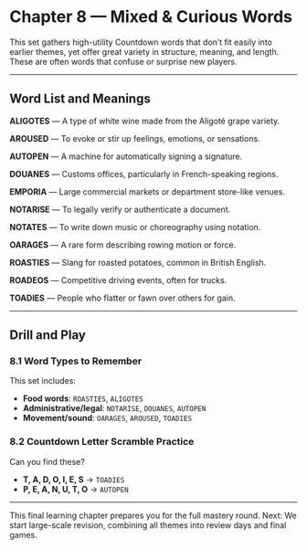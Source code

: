 # Chapter 8 — Mixed & Curious Words

This set gathers high-utility Countdown words that don’t fit easily into earlier themes, yet offer great variety in structure, meaning, and length. These are often words that confuse or surprise new players.

---

## Word List and Meanings

**ALIGOTES**  — A type of white wine made from the Aligoté grape variety.

**AROUSED**  — To evoke or stir up feelings, emotions, or sensations.

**AUTOPEN**  — A machine for automatically signing a signature.

**DOUANES**  — Customs offices, particularly in French-speaking regions.

**EMPORIA**  — Large commercial markets or department store-like venues.

**NOTARISE**  — To legally verify or authenticate a document.

**NOTATES**  — To write down music or choreography using notation.

**OARAGES**  — A rare form describing rowing motion or force.

**ROASTIES**  — Slang for roasted potatoes, common in British English.

**ROADEOS**  — Competitive driving events, often for trucks.

**TOADIES**  — People who flatter or fawn over others for gain.

---

## Drill and Play

### 8.1 Word Types to Remember

This set includes:

* **Food words**: `ROASTIES`, `ALIGOTES`
* **Administrative/legal**: `NOTARISE`, `DOUANES`, `AUTOPEN`
* **Movement/sound**: `OARAGES`, `AROUSED`, `TOADIES`

### 8.2 Countdown Letter Scramble Practice

Can you find these?

* **T, A, D, O, I, E, S** → `TOADIES`
* **P, E, A, N, U, T, O** → `AUTOPEN`

---

This final learning chapter prepares you for the full mastery round.
Next: We start large-scale revision, combining all themes into review days and final games.
